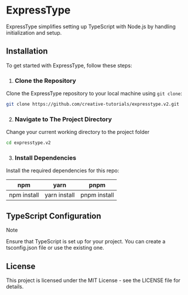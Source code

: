 # ExpressType

ExpressType simplifies setting up TypeScript with Node.js by handling initialization and setup.

## Installation

To get started with ExpressType, follow these steps:

1. ### Clone the Repository

Clone the ExpressType repository to your local machine using `git clone`:

```bash
git clone https://github.com/creative-tutorials/expresstype.v2.git
```

2. ### Navigate to The Project Directory

Change your current working directory to the project folder

```bash
cd expresstype.v2
```

3. ### Install Dependencies

Install the required dependencies for this repo:

|  npm       |   yarn    | pnpm |
|----------- |-----------|------|
|   npm install    |  yarn install   |pnpm install|

## TypeScript Configuration

> [!NOTE]  
> Ensure that TypeScript is set up for your project. You can create a tsconfig.json file or use the existing one.

## License

This project is licensed under the MIT License - see the LICENSE file for details.
